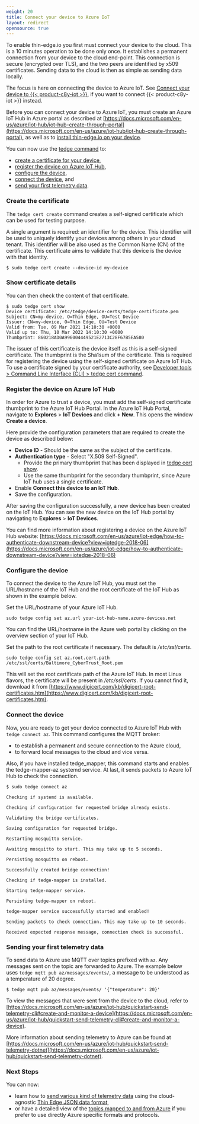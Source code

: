 ```yaml
---
weight: 20
title: Connect your device to Azure IoT
layout: redirect
opensource: true
---
```


To enable thin-edge.io you first must connect your device to the cloud. This is a 10 minutes operation to be done only once. It establishes a permanent connection from your device to the cloud end-point. This connection is secure (encrypted over TLS), and the two peers are identified by x509 certificates. Sending data to the cloud is then as simple as sending data locally.

The focus is here on connecting the device to Azure IoT.
See [Connect your device to {{< product-c8y-iot >}}](#connect-c8y), if you want to connect {{< product-c8y-iot >}} instead.

Before you can connect your device to Azure IoT, you must create an Azure IoT Hub in Azure portal as described at [https://docs.microsoft.com/en-us/azure/iot-hub/iot-hub-create-through-portal](https://docs.microsoft.com/en-us/azure/iot-hub/iot-hub-create-through-portal), as well as to [install thin-edge.io on your device](/thin-edge/thin-edge-howto/#install-thin-edge).

You can now use the [tedge command](/thin-edge/thin-edge-developer-tools/#tedge-command) to:
* [create a certificate for your device](#create-the-certificate),
* [register the device on Azure IoT Hub](#register-the-device-on-azure-iot-hub),
* [configure the device](#configure-the-device),
* [connect the device](#connect-the-device), and
* [send your first telemetry data](#sending-your-first-telemetry-data).

### Create the certificate

The `tedge cert create` command creates a self-signed certificate which can be used for testing purpose.

A single argument is required: an identifier for the device.
This identifier will be used to uniquely identify your devices among others in your cloud tenant.
This identifier will be also used as the Common Name (CN) of the certificate.
This certificate aims to validate that this device is the device with that identity.

```
$ sudo tedge cert create --device-id my-device
```

### Show certificate details

You can then check the content of that certificate.

```
$ sudo tedge cert show
Device certificate: /etc/tedge/device-certs/tedge-certificate.pem
Subject: CN=my-device, O=Thin Edge, OU=Test Device
Issuer: CN=my-device, O=Thin Edge, OU=Test Device
Valid from: Tue, 09 Mar 2021 14:10:30 +0000
Valid up to: Thu, 10 Mar 2022 14:10:30 +0000
Thumbprint: 860218AD0A996004449521E2713C28F67B5EA580
```

The issuer of this certificate is the device itself as this is a self-signed certificate.
The thumbprint is the Sha1sum of the certificate. This is required for registering the
device using the self-signed certificate on Azure IoT Hub.
To use a certificate signed by your certificate authority,
see [Developer tools > Command Line Interface (CLI) > tedge cert command](/thin-edge/thin-edge-developer-tools/#tedge-cert-command).

### Register the device on Azure IoT Hub

In order for Azure to trust a device, you must add the self-signed certificate thumbprint to the Azure IoT Hub Portal.
In the Azure IoT Hub Portal, navigate to **Explores** > **IoT Devices** and click  **+ New**. This opens the window **Create a device**.

Here provide the configuration parameters that are required to create the device as described below:

   * **Device ID** - Should be the same as the subject of the certificate.
   * **Authentication type** - Select "X.509 Self-Signed".
      * Provide the primary thumbprint that has been displayed in [tedge cert show](/thin-edge/thin-edge-developer-tools/#show).
      * Use the same thumbprint for the secondary thumbprint, since Azure IoT hub uses a single certificate.
   * Enable **Connect this device to an IoT Hub**.
   * Save the configuration.

After saving the configuration successfully, a new device has been created on the IoT Hub.
You can see the new device on the IoT Hub portal by navigating to **Explores** > **IoT Devices**.

You can find more information about registering a device on the Azure IoT Hub website: [https://docs.microsoft.com/en-us/azure/iot-edge/how-to-authenticate-downstream-device?view=iotedge-2018-06](https://docs.microsoft.com/en-us/azure/iot-edge/how-to-authenticate-downstream-device?view=iotedge-2018-06)

### Configure the device

To connect the device to the Azure IoT Hub, you must set the URL/hostname of the IoT Hub and the root certificate of the IoT Hub as shown in the example below.

Set the URL/hostname of your Azure IoT Hub.   

```
sudo tedge config set az.url your-iot-hub-name.azure-devices.net
```

You can find the URL/hostname in the Azure web portal by clicking on the overview section of your IoT Hub.

Set the path to the root certificate if necessary. The default is */etc/ssl/certs*.

```
sudo tedge config set az.root.cert.path /etc/ssl/certs/Baltimore_CyberTrust_Root.pem
```

This will set the root certificate path of the Azure IoT Hub.
In most Linux flavors, the certificate will be present in */etc/ssl/certs*. If you cannot find it, download it from [https://www.digicert.com/kb/digicert-root-certificates.htm](https://www.digicert.com/kb/digicert-root-certificates.htm).

### Connect the device

Now, you are ready to get your device connected to Azure IoT Hub with `tedge connect az`.
This command configures the MQTT broker:
* to establish a permanent and secure connection to the Azure cloud,
* to forward local messages to the cloud and vice versa.

Also, if you have installed tedge_mapper, this command starts and enables the tedge-mapper-az systemd service. At last, it sends packets to Azure IoT Hub to check the connection.

```
$ sudo tedge connect az

Checking if systemd is available.

Checking if configuration for requested bridge already exists.

Validating the bridge certificates.

Saving configuration for requested bridge.

Restarting mosquitto service.

Awaiting mosquitto to start. This may take up to 5 seconds.

Persisting mosquitto on reboot.

Successfully created bridge connection!

Checking if tedge-mapper is installed.

Starting tedge-mapper service.

Persisting tedge-mapper on reboot.

tedge-mapper service successfully started and enabled!

Sending packets to check connection. This may take up to 10 seconds.

Received expected response message, connection check is successful.
```

### Sending your first telemetry data

To send data to Azure use MQTT over topics prefixed with `az`.
Any messages sent on the topic are forwarded to Azure.
The example below uses `tedge mqtt pub az/messages/events/`, a message to be understood as a temperature of 20 degree.

```
$ tedge mqtt pub az/messages/events/ '{"temperature": 20}'
```
To view the messages that were sent from the device to the cloud, refer to [https://docs.microsoft.com/en-us/azure/iot-hub/quickstart-send-telemetry-cli#create-and-monitor-a-device](https://docs.microsoft.com/en-us/azure/iot-hub/quickstart-send-telemetry-cli#create-and-monitor-a-device).

More information about sending telemetry to Azure can be found at [https://docs.microsoft.com/en-us/azure/iot-hub/quickstart-send-telemetry-dotnet](https://docs.microsoft.com/en-us/azure/iot-hub/quickstart-send-telemetry-dotnet).

### Next Steps

You can now:
* learn how to [send various kind of telemetry data](#send-thin-edge-data)
  using the cloud-agnostic [Thin Edge JSON data format](/thin-edge/thin-edge-architecture/#thin-edge-json),
* or have a detailed view of the [topics mapped to and from Azure](/thin-edge/thin-edge-developer-tools/#azure-mqtt-topics)
  if you prefer to use directly Azure specific formats and protocols.

